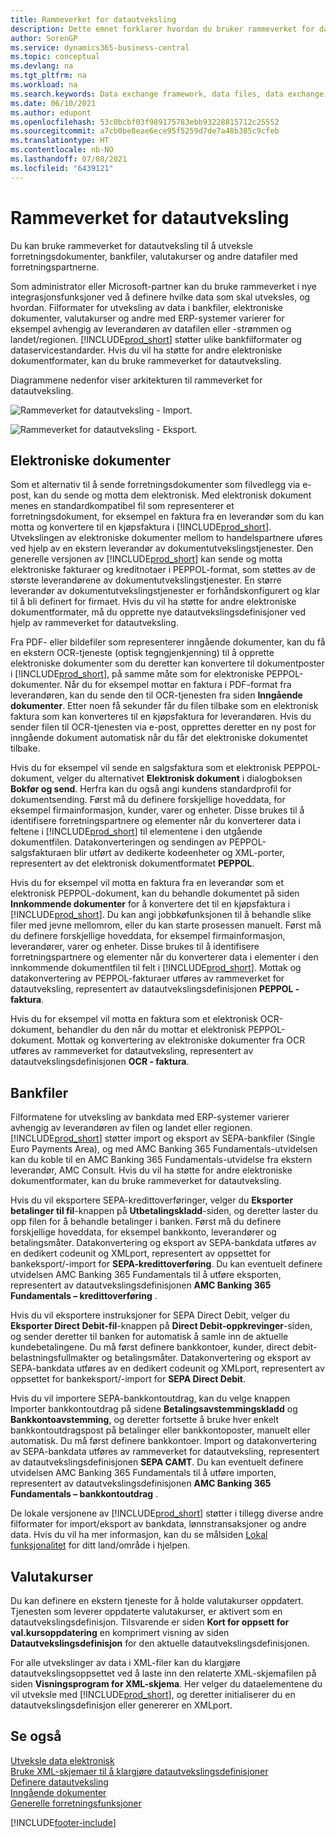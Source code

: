 ```yaml
---
title: Rammeverket for datautveksling
description: Dette emnet forklarer hvordan du bruker rammeverket for datautveksling til å håndtere utvekslingen av data i forretningsdokumenter som fakturaer med forretningspartnere.
author: SorenGP
ms.service: dynamics365-business-central
ms.topic: conceptual
ms.devlang: na
ms.tgt_pltfrm: na
ms.workload: na
ms.search.keywords: Data exchange framework, data files, data exchange, electronic document, invoice, Business Central, business document, standard-compliant file, OCR
ms.date: 06/10/2021
ms.author: edupont
ms.openlocfilehash: 53c0bcbf03f989175783ebb93228815712c25552
ms.sourcegitcommit: a7cb0be8eae6ece95f5259d7de7a48b385c9cfeb
ms.translationtype: HT
ms.contentlocale: nb-NO
ms.lasthandoff: 07/08/2021
ms.locfileid: "6439121"
---
```

# <a name="about-the-data-exchange-framework"></a>Rammeverket for datautveksling

Du kan bruke rammeverket for datautveksling til å utveksle forretningsdokumenter, bankfiler, valutakurser og andre datafiler med forretningspartnerne.

Som administrator eller Microsoft-partner kan du bruke rammeverket i nye integrasjonsfunksjoner ved å definere hvilke data som skal utveksles, og hvordan. Filformater for utveksling av data i bankfiler, elektroniske dokumenter, valutakurser og andre med ERP-systemer varierer for eksempel avhengig av leverandøren av datafilen eller -strømmen og landet/regionen. [!INCLUDE[prod_short](includes/prod_short.md)] støtter ulike bankfilformater og dataservicestandarder. Hvis du vil ha støtte for andre elektroniske dokumentformater, kan du bruke rammeverket for datautveksling.

 Diagrammene nedenfor viser arkitekturen til rammeverket for datautveksling.  

 ![Rammeverket for datautveksling &#45; Import.](media/across-data-exchange/dataexchangeframework_import.png)  

 ![Rammeverket for datautveksling &#45; Eksport.](media/across-data-exchange/dataexchangeframework_export.png)  

## <a name="electronic-documents"></a>Elektroniske dokumenter

Som et alternativ til å sende forretningsdokumenter som filvedlegg via e-post, kan du sende og motta dem elektronisk. Med elektronisk dokument menes en standardkompatibel fil som representerer et forretningsdokument, for eksempel en faktura fra en leverandør som du kan motta og konvertere til en kjøpsfaktura i [!INCLUDE[prod_short](includes/prod_short.md)]. Utvekslingen av elektroniske dokumenter mellom to handelspartnere uføres ved hjelp av en ekstern leverandør av dokumentutvekslingstjenester. Den generelle versjonen av [!INCLUDE[prod_short](includes/prod_short.md)] kan sende og motta elektroniske fakturaer og kreditnotaer i PEPPOL-format, som støttes av de største leverandørene av dokumentutvekslingstjenester. En større leverandør av dokumentutvekslingstjenester er forhåndskonfigurert og klar til å bli definert for firmaet. Hvis du vil ha støtte for andre elektroniske dokumentformater, må du opprette nye datautvekslingsdefinisjoner ved hjelp av rammeverket for datautveksling.  

 Fra PDF- eller bildefiler som representerer inngående dokumenter, kan du få en ekstern OCR-tjeneste (optisk tegngjenkjenning) til å opprette elektroniske dokumenter som du deretter kan konvertere til dokumentposter i [!INCLUDE[prod_short](includes/prod_short.md)], på samme måte som for elektroniske PEPPOL-dokumenter. Når du for eksempel mottar en faktura i PDF-format fra leverandøren, kan du sende den til OCR-tjenesten fra siden **Inngående dokumenter**. Etter noen få sekunder får du filen tilbake som en elektronisk faktura som kan konverteres til en kjøpsfaktura for leverandøren. Hvis du sender filen til OCR-tjenesten via e-post, opprettes deretter en ny post for inngående dokument automatisk når du får det elektroniske dokumentet tilbake.  

 Hvis du for eksempel vil sende en salgsfaktura som et elektronisk PEPPOL-dokument, velger du alternativet **Elektronisk dokument** i dialogboksen **Bokfør og send**. Herfra kan du også angi kundens standardprofil for dokumentsending. Først må du definere forskjellige hoveddata, for eksempel firmainformasjon, kunder, varer og enheter. Disse brukes til å identifisere forretningspartnere og elementer når du konverterer data i feltene i [!INCLUDE[prod_short](includes/prod_short.md)] til elementene i den utgående dokumentfilen. Datakonverteringen og sendingen av PEPPOL-salgsfakturaen blir utført av dedikerte kodeenheter og XML-porter, representert av det elektronisk dokumentformatet **PEPPOL**.  

 Hvis du for eksempel vil motta en faktura fra en leverandør som et elektronisk PEPPOL-dokument, kan du behandle dokumentet på siden **Innkommende dokumenter** for å konvertere det til en kjøpsfaktura i [!INCLUDE[prod_short](includes/prod_short.md)]. Du kan angi jobbkøfunksjonen til å behandle slike filer med jevne mellomrom, eller du kan starte prosessen manuelt. Først må du definere forskjellige hoveddata, for eksempel firmainformasjon, leverandører, varer og enheter. Disse brukes til å identifisere forretningspartnere og elementer når du konverterer data i elementer i den innkommende dokumentfilen til felt i [!INCLUDE[prod_short](includes/prod_short.md)]. Mottak og datakonvertering av PEPPOL-fakturaer utføres av rammeverket for datautveksling, representert av datautvekslingsdefinisjonen **PEPPOL - faktura**.  

  Hvis du for eksempel vil motta en faktura som et elektronisk OCR-dokument, behandler du den når du mottar et elektronisk PEPPOL-dokument. Mottak og konvertering av elektroniske dokumenter fra OCR utføres av rammeverket for datautveksling, representert av datautvekslingsdefinisjonen **OCR - faktura**.  

## <a name="bank-files"></a>Bankfiler

Filformatene for utveksling av bankdata med ERP-systemer varierer avhengig av leverandøren av filen og landet eller regionen. [!INCLUDE[prod_short](includes/prod_short.md)] støtter import og eksport av SEPA-bankfiler (Single Euro Payments Area), og med AMC Banking 365 Fundamentals-utvidelsen kan du koble til en AMC Banking 365 Fundamentals-utvidelse fra ekstern leverandør, AMC Consult. Hvis du vil ha støtte for andre elektroniske dokumentformater, kan du bruke rammeverket for datautveksling.  

Hvis du vil eksportere SEPA-kredittoverføringer, velger du **Eksporter betalinger til fil**-knappen på **Utbetalingskladd**-siden, og deretter laster du opp filen for å behandle betalinger i banken. Først må du definere forskjellige hoveddata, for eksempel bankkonto, leverandører og betalingsmåter. Datakonvertering og eksport av SEPA-bankdata utføres av en dedikert codeunit og XMLport, representert av oppsettet for bankeksport/-import for **SEPA-kredittoverføring**. Du kan eventuelt definere utvidelsen AMC Banking 365 Fundamentals til å utføre eksporten, representert av datautvekslingsdefinisjonen **AMC Banking 365 Fundamentals – kredittoverføring** .  

 Hvis du vil eksportere instruksjoner for SEPA Direct Debit, velger du **Eksporter Direct Debit-fil**-knappen på **Direct Debit-oppkrevinger**-siden, og sender deretter til banken for automatisk å samle inn de aktuelle kundebetalingene. Du må først definere bankkontoer, kunder, direct debit-belastningsfullmakter og betalingsmåter. Datakonvertering og eksport av SEPA-bankdata utføres av en dedikert codeunit og XMLport, representert av oppsettet for bankeksport/-import for **SEPA Direct Debit**.  

 Hvis du vil importere SEPA-bankkontoutdrag, kan du velge knappen Importer bankkontoutdrag på sidene **Betalingsavstemmingskladd** og **Bankkontoavstemming**, og deretter fortsette å bruke hver enkelt bankkontoutdragspost på betalinger eller bankkontoposter, manuelt eller automatisk. Du må først definere bankkontoer. Import og datakonvertering av SEPA-bankdata utføres av rammeverket for datautveksling, representert av datautvekslingsdefinisjonen **SEPA CAMT**. Du kan eventuelt definere utvidelsen AMC Banking 365 Fundamentals til å utføre importen, representert av datautvekslingsdefinisjonen **AMC Banking 365 Fundamentals – bankkontoutdrag** .  

 De lokale versjonene av [!INCLUDE[prod_short](includes/prod_short.md)] støtter i tillegg diverse andre filformater for import/eksport av bankdata, lønnstransaksjoner og andre data. Hvis du vil ha mer informasjon, kan du se målsiden [Lokal funksjonalitet](about-localization.md) for ditt land/område i hjelpen.  

## <a name="currency-exchange-rates"></a>Valutakurser

Du kan definere en ekstern tjeneste for å holde valutakurser oppdatert. Tjenesten som leverer oppdaterte valutakurser, er aktivert som en datautvekslingsdefinisjon. Tilsvarende er siden **Kort for oppsett for val.kursoppdatering** en komprimert visning av siden **Datautvekslingsdefinisjon** for den aktuelle datautvekslingsdefinisjonen.  

For alle utvekslinger av data i XML-filer kan du klargjøre datautvekslingsoppsettet ved å laste inn den relaterte XML-skjemafilen på siden **Visningsprogram for XML-skjema**. Her velger du dataelementene du vil utveksle med [!INCLUDE[prod_short](includes/prod_short.md)], og deretter initialiserer du en datautvekslingsdefinisjon eller genererer en XMLport.

## <a name="see-also"></a>Se også

[Utveksle data elektronisk](across-data-exchange.md)  
[Bruke XML-skjemaer til å klargjøre datautvekslingsdefinisjoner](across-how-to-use-xml-schemas-to-prepare-data-exchange-definitions.md)  
[Definere datautveksling](across-set-up-data-exchange.md)  
[Inngående dokumenter](across-income-documents.md)  
[Generelle forretningsfunksjoner](ui-across-business-areas.md)  


[!INCLUDE[footer-include](includes/footer-banner.md)]